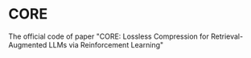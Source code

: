# CORE
The official code of paper "CORE: Lossless Compression for Retrieval-Augmented LLMs via Reinforcement Learning"
